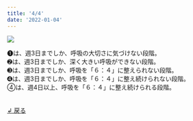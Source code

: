 ```yaml
---
title: '4/4'
date: '2022-01-04'
---
```

![](/images/a_05.jpg)

➊は、週3日までしか、呼吸の大切さに気づけない段階。  
➋は、週3日までしか、深く大きい呼吸ができない段階。  
➌は、週3日までしか、呼吸を「６：４」に整えられない段階。  
➍は、週3日までしか、呼吸を「６：４」に整え続けられない段階。  
④は、週4日以上、呼吸を「６：４」に整え続けられる段階。

　  
[ ↲ 戻る ](https://01234567890.thebase.in/about)
